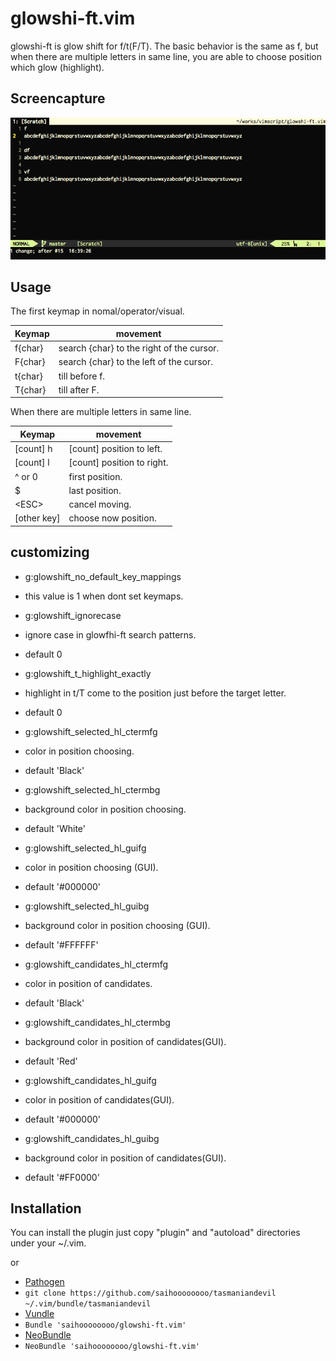glowshi-ft.vim
=============

glowshi-ft is glow shift for f/t(F/T).
The basic behavior is the same as f, but when there are multiple letters in same line, you are able to choose position which glow (highlight).

Screencapture
-----

![myimage](misc/screencapture.gif)

Usage
-----

The first keymap in nomal/operator/visual.

Keymap|movement
---|---
f{char}|search {char} to the right of the cursor.
F{char}|search {char} to the left of the cursor.
t{char}|till before f.
T{char}|till after F.

When there are multiple letters in same line.

Keymap|movement
---|---
[count] h|[count] position to left.
[count] l|[count] position to right.
^ or 0|first position.
$|last position.
\<ESC>|cancel moving.
[other key]|choose now position.

customizing
-----------

* g:glowshift_no_default_key_mappings
 * this value is 1 when dont set keymaps.

* g:glowshift_ignorecase
 * ignore case in glowfhi-ft search patterns.
 * default 0

* g:glowshift_t_highlight_exactly
 * highlight in t/T come to the position just before the target letter.
 * default 0

* g:glowshift_selected_hl_ctermfg
 * color in position choosing.
 * default 'Black'

* g:glowshift_selected_hl_ctermbg
 * background color in position choosing.
 * default 'White'

* g:glowshift_selected_hl_guifg
 * color in position choosing (GUI).
 * default '#000000'

* g:glowshift_selected_hl_guibg
 * background color in position choosing (GUI).
 * default '#FFFFFF'

* g:glowshift_candidates_hl_ctermfg
 * color in position of candidates.
 * default 'Black'

* g:glowshift_candidates_hl_ctermbg
 * background color in position of candidates(GUI).
 * default 'Red'

* g:glowshift_candidates_hl_guifg
 * color in position of candidates(GUI).
 * default '#000000'

* g:glowshift_candidates_hl_guibg
 * background color in position of candidates(GUI).
 * default '#FF0000'

Installation
------------

You can install the plugin just copy "plugin" and "autoload" directories under your ~/.vim.

or

* [Pathogen][1]
 * `git clone https://github.com/saihoooooooo/tasmaniandevil ~/.vim/bundle/tasmaniandevil`
* [Vundle][2]
 * `Bundle 'saihoooooooo/glowshi-ft.vim'`
* [NeoBundle][3]
 * `NeoBundle 'saihoooooooo/glowshi-ft.vim'`

[1]: https://github.com/tpope/vim-pathogen
[2]: https://github.com/gmarik/vundle
[3]: https://github.com/Shougo/neobundle.vim

